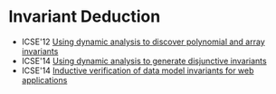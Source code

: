# Invariant Deduction

* ICSE'12 [Using dynamic analysis to discover polynomial and array invariants](https://scholar.google.com/scholar?q=Using+dynamic+analysis+to+discover+polynomial+and+array+invariants)
* ICSE'14 [Using dynamic analysis to generate disjunctive invariants](https://scholar.google.com/scholar?q=Using+dynamic+analysis+to+generate+disjunctive+invariants)
* ICSE'14 [Inductive verification of data model invariants for web applications](https://scholar.google.com/scholar?q=Inductive+verification+of+data+model+invariants+for+web+applications)
